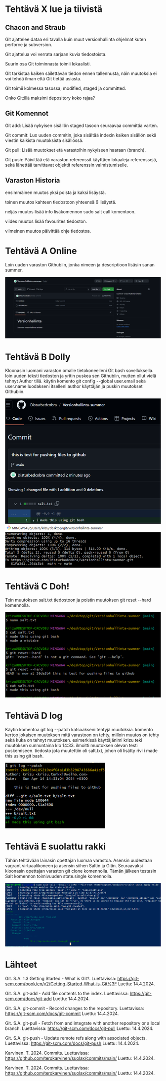 #  Tehtävä X lue ja tiivistä

##  Chacon and Straub

  Git ajattelee dataa eri tavalla kuin muut versionhallinta ohjelmat kuten perforce ja subversion.

  Git ajattelua voi verrata sarjaan kuvia tiedostoista.

  Suurin osa Git toiminnasta toimii lokaalisti.

  Git tarkistaa kaiken säilettävän tiedon ennen tallennusta, näin muutoksia ei voi tehdä ilman että Git tietää asiasta.

  Git toimii kolmessa tasossa; modified, staged ja committed.

  Onko Git:illä maksimi depository koko rajaa?

  ##  Git Komennot

  Git add: Lisää nykyisen sisällön staged tasoon seuraavaa committia varten.

  Git commit: Luo uuden commitin, joka sisältää indexin kaiken sisällön sekä viestin kaikista muutoksista sisällössä.

  Git pull: Lisää muutokset etä varastoihin nykyiseen haaraan (branch). 

  Git push: Päivittää etä varaston referenssit käyttäen lokaaleja referenssejä, sekä lähettää tarvittavat objektit referenssin valmistumiselle.

  ##  Varaston Historia

  ensimmäinen muutos yksi poista ja kaksi lisäystä.

  toinen muutos kahteen tiedostoon yhteensä 6 lisäystä.

  neljäs muutos lisää info lisäkomennon sudo salt call komentoon.

  viides muutos lisää favourites tiedoston.

  viimeinen muutos päivittää ohje tiedostoa.

  # Tehtävä A Online

  Loin uuden varaston Githubiin, jonka nimeen ja descriptioon lisäsin sanan summer.

  ![image text](https://github.com/Disturbedcobra/Palvelinten-hallinta-2024/blob/085763f51f15e13b0eafabab6914fffec61ecd80/varasto.png)

  # Tehtävä B Dolly

  Kloonasin luomani varaston omalle tietokoneelleni Git bash sovelluksella. loin uuden teksti tiedoston ja yritin puskea sen Githubiin, mutten ollut vielä tehnyt Author tiliä. käytin komento git config --global user.email sekä user.name luodakseni itselleni author
  käyttäjän ja puskin muutokset Githubiin.

  ![image text](https://github.com/Disturbedcobra/Palvelinten-hallinta-2024/blob/f55a058cffbd661e2ebc461b407bef6b75628ac1/push.png)

#  Tehtävä C Doh!

Tein muutoksen salt.txt tiedostoon ja poistin muutoksen git reset --hard komennolla.

![image text](https://github.com/Disturbedcobra/Palvelinten-hallinta-2024/blob/1ae101a0c1f0399949f67145d3162f8045c5cb86/doh!.jpg)

# Tehtävä D log

Käytin komentoa git log --patch katsoakseni tehtyjä muutoksia. komento kertoo jokaisen muutoksen mitä varastoon on tehty, milloin muutos on tehty sekä kuka on tehnyt muutoksen. esimerkissä käyttäjänimi krizu teki muutoksen sunnuntaina klo 14:33. ilmoitti muutoksen olevan testi puskemiseen. tiedosto jota muutettiin oli salt.txt, johon oli lisätty rivi i made this using git bash.

![image text](https://github.com/Disturbedcobra/Palvelinten-hallinta-2024/blob/5d5a57f9249cb30fe99bcf6430275b8a4de55a86/log.png)

# Tehtävä E suolattu rakki

Tähän tehtävään lainasin opettajan luomaa varastoa. Asensin uudestaan vagrant virtuaalikoneen ja asensin siihen Saltin ja Gitin. Seuraavaksi kloonasin opettajan varaston git clone komennolla. Tämän jälkeen testasin Salt komennon toimivuuden state.single komennolla.

![image text](https://github.com/Disturbedcobra/Palvelinten-hallinta-2024/blob/a7bc6a2d59be279e1c6990f55fcde8c9f31b96e3/saltdog.jpg)

  #  Lähteet

  Git. S.A. 1.3 Getting Started - What is Git?. Luettavissa: https://git-scm.com/book/en/v2/Getting-Started-What-is-Git%3F Luettu: 14.4.2024.

  Git. S.A. git-add - Add file contents to the index. Luettavissa: https://git-scm.com/docs/git-add Luettu: 14.4.2024.

  Git. S.A. git-commit - Record changes to the repository. Luettavissa: https://git-scm.com/docs/git-commit Luettu: 14.4.2024.

  Git. S.A. git-pull - Fetch from and integrate with another repository or a local branch. Luettavissa: https://git-scm.com/docs/git-pull Luettu: 14.4.2024.

  Git. S.A. git-push - Update remote refs along with associated objects. Luettavissa: https://git-scm.com/docs/git-push Luettu: 14.4.2024.

  Karvinen. T. 2024. Commits. Luettavissa: https://github.com/terokarvinen/suolax/commits/main/ Luettu: 14.4.2024.

  Karvinen. T. 2024. Commits. Luettavissa: https://github.com/terokarvinen/suolax/commits/main/ Luettu: 14.4.2024.
  
